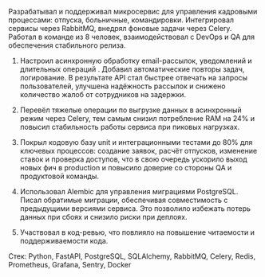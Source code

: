 Разрабатывал и поддерживал микросервис для управления кадровыми процессами: отпуска, больничные, командировки. Интегрировал сервисы через RabbitMQ, внедрял фоновые задачи через Celery. Работал в команде из 8 человек, взаимодействовал с DevOps и QA для обеспечения стабильного релиза.

1. Настроил асинхронную обработку email-рассылок, уведомлений и длительных операций . Добавил автоматические повторы задач, логирование. В результате API стал быстрее отвечать на запросы пользователей, улучшена надёжность рассылок и снижено количество жалоб от сотрудников на задержки.

2. Перевёл тяжелые операции по выгрузке данных в асинхронный режим через Celery, тем самым снизил потребление RAM на 24% и повысил стабильность работы сервиса при пиковых нагрузках.

3. Покрыл кодовую базу unit и интеграционными тестами до 80% для ключевых процессов: создание заявок, расчёт отпусков, изменение ставок и проверка доступов, что в свою очередь ускорило выход новых фич в production и повысило доверие со стороны QA и продуктовой команды.

4. Использовал Alembic для управления миграциями PostgreSQL. Писал обратимые миграции, обеспечивая совместимость с предыдущими версиями сервиса. Это позволило избежать потерь данных при сбоях и снизило риски при деплоях.

5. Участвовал в код-ревью, что повлияло на повышение читаемости и поддерживаемости кода.

Стек: Python, FastAPI, PostgreSQL, SQLAlchemy, RabbitMQ, Celery, Redis, Prometheus, Grafana, Sentry, Docker
